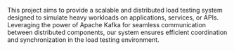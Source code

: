 This project aims to provide a scalable and distributed load testing system designed to simulate heavy workloads on applications, services, or APIs. Leveraging the power of Apache Kafka for seamless communication between distributed components, our system ensures efficient coordination and synchronization in the load testing environment.
